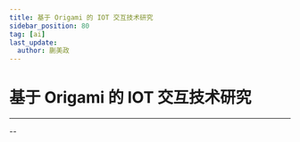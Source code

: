 ```yaml
---
title: 基于 Origami 的 IOT 交互技术研究
sidebar_position: 80
tag: [ai]
last_update:
  author: 蒯美政
---
```


# 基于 Origami 的 IOT 交互技术研究

---

--